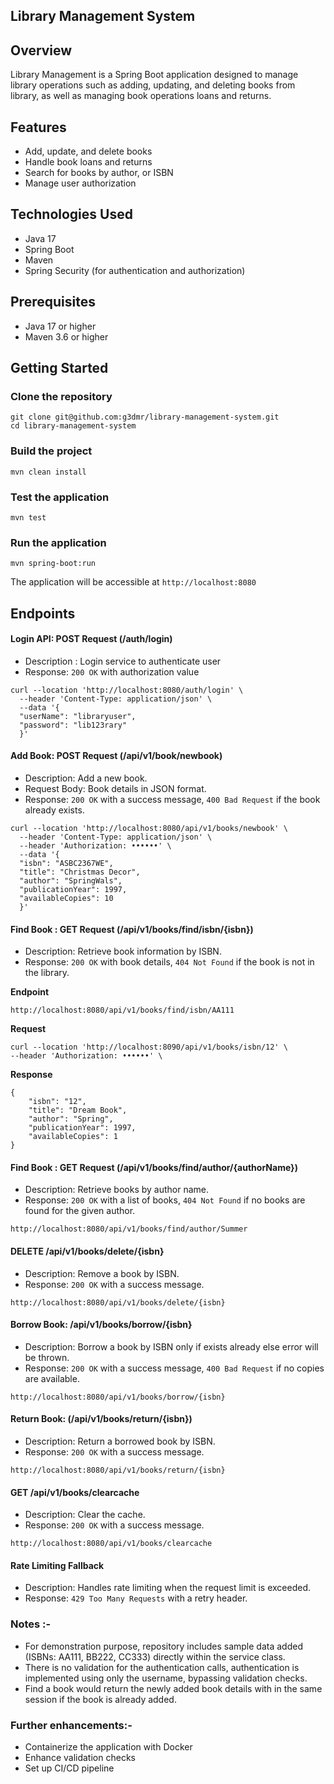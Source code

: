 ## Library Management System

## Overview
Library Management is a Spring Boot application designed to manage library operations such as adding, updating, and deleting books from library, as well as managing book operations loans and returns.

## Features
- Add, update, and delete books
- Handle book loans and returns
- Search for books by author, or ISBN
- Manage user authorization

## Technologies Used
- Java 17
- Spring Boot
- Maven
- Spring Security (for authentication and authorization)

## Prerequisites
- Java 17 or higher
- Maven 3.6 or higher

## Getting Started

### Clone the repository
```
git clone git@github.com:g3dmr/library-management-system.git
cd library-management-system
```

### Build the project
```
mvn clean install
```

### Test the application
```
mvn test
```

### Run the application
```
mvn spring-boot:run
```

The application will be accessible at `http://localhost:8080`

## Endpoints

#### Login API: POST Request (/auth/login)

- Description : Login service to authenticate user
- Response: `200 OK` with authorization value
```
curl --location 'http://localhost:8080/auth/login' \
  --header 'Content-Type: application/json' \
  --data '{
  "userName": "libraryuser",
  "password": "lib123rary"
  }'
```

#### Add Book: POST Request (/api/v1/book/newbook)
- Description: Add a new book.
- Request Body: Book details in JSON format.
- Response: `200 OK` with a success message, `400 Bad Request` if the book already exists. 

```
curl --location 'http://localhost:8080/api/v1/books/newbook' \
  --header 'Content-Type: application/json' \
  --header 'Authorization: ••••••' \
  --data '{
  "isbn": "ASBC2367WE",
  "title": "Christmas Decor",
  "author": "SpringWals",
  "publicationYear": 1997,
  "availableCopies": 10
  }'
```

#### Find Book :  GET Request (/api/v1/books/find/isbn/{isbn})   
- Description: Retrieve book information by ISBN.
- Response: `200 OK` with book details, `404 Not Found` if the book is not in the library.

**Endpoint**
```
http://localhost:8080/api/v1/books/find/isbn/AA111
```
**Request**

```
curl --location 'http://localhost:8090/api/v1/books/isbn/12' \
--header 'Authorization: ••••••' \
```
**Response**
```
{
    "isbn": "12",
    "title": "Dream Book",
    "author": "Spring",
    "publicationYear": 1997,
    "availableCopies": 1
}
```
#### Find Book : GET Request (/api/v1/books/find/author/{authorName})
- Description: Retrieve books by author name.
- Response: `200 OK` with a list of books, `404 Not Found` if no books are found for the given author.

```
http://localhost:8080/api/v1/books/find/author/Summer
```

#### DELETE /api/v1/books/delete/{isbn}
- Description: Remove a book by ISBN.
- Response: `200 OK` with a success message.

```
http://localhost:8080/api/v1/books/delete/{isbn}
```
#### Borrow Book: /api/v1/books/borrow/{isbn}
- Description: Borrow a book by ISBN only if exists already else error will be thrown.
- Response: `200 OK` with a success message, `400 Bad Request` if no copies are available.
```
http://localhost:8080/api/v1/books/borrow/{isbn}
```
#### Return Book: (/api/v1/books/return/{isbn})
- Description: Return a borrowed book by ISBN.
- Response: `200 OK` with a success message.
```
http://localhost:8080/api/v1/books/return/{isbn}
```

#### GET /api/v1/books/clearcache
- Description: Clear the cache.
- Response: `200 OK` with a success message.
```
http://localhost:8080/api/v1/books/clearcache
```

#### Rate Limiting Fallback
- Description: Handles rate limiting when the request limit is exceeded.
- Response: `429 Too Many Requests` with a retry header.


### Notes :-
- For demonstration purpose, repository includes sample data added (ISBNs: AA111, BB222, CC333) directly within the service class.
- There is no validation for the authentication calls, authentication is implemented using only the username, bypassing validation checks.
- Find a book would return the newly added book details with in the same session if the book is already added.

### Further enhancements:-
- Containerize the application with Docker
- Enhance validation checks
- Set up CI/CD pipeline